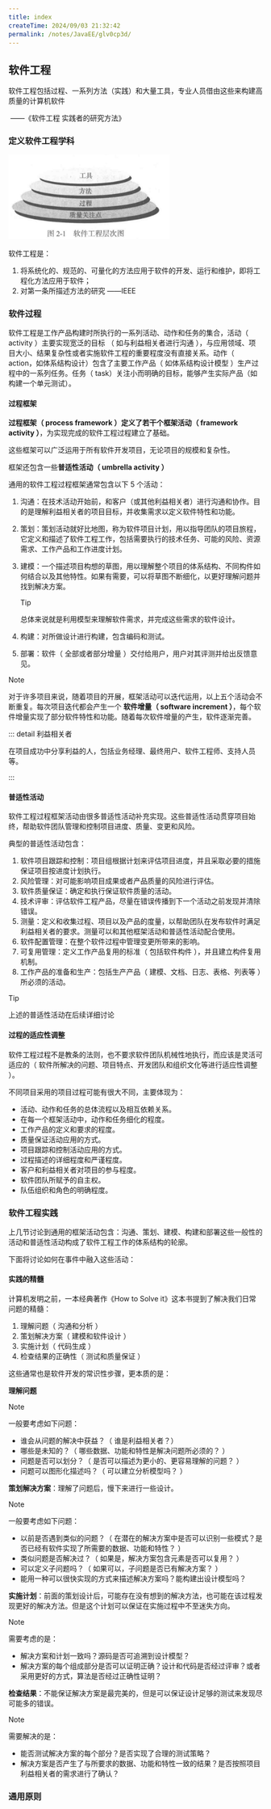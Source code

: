 ```yaml
---
title: index
createTime: 2024/09/03 21:32:42
permalink: /notes/JavaEE/glv0cp3d/
---
```

## 软件工程

软件工程包括过程、一系列方法（实践）和大量工具，专业人员借由这些来构建高质量的计算机软件 

​													——《软件工程 实践者的研究方法》

### 定义软件工程学科

<img src="./index.assets/image-20240903215051378.png" alt="image-20240903215051378" style="zoom: 80%;" />

软件工程是：

1. 将系统化的、规范的、可量化的方法应用于软件的开发、运行和维护，即将工程化方法应用于软件；
2. 对第一条所描述方法的研究										——IEEE









### 软件过程

软件工程是工作产品构建时所执行的一系列活动、动作和任务的集合，活动（ activity ）主要实现宽泛的目标 （ 如与利益相关者进行沟通 ），与应用领域、项目大小、结果复杂性或者实施软件工程的重要程度没有直接关系。动作（ action，如体系结构设计）包含了主要工作产品（ 如体系结构设计模型 ）生产过程中的一系列任务。任务（ task）关注小而明确的目标，能够产生实际产品（如构建一个单元测试）。

#### 过程框架

**过程框架（ process framework ）**定义了若干个**框架活动（ framework activity ）**，为实现完成的软件工程过程建立了基础。

这些框架可以广泛运用于所有软件开发项目，无论项目的规模和复杂性。

框架还包含一些**普适性活动（ umbrella  activity ）**

通用的软件工程过程框架通常包含以下 5 个活动：

1. 沟通：在技术活动开始前，和客户（或其他利益相关者）进行沟通和协作。目的是理解利益相关者的项目目标，并收集需求以定义软件特性和功能。

2. 策划：策划活动就好比地图，称为软件项目计划，用以指导团队的项目旅程，它定义和描述了软件工程工作，包括需要执行的技术任务、可能的风险、资源需求、工作产品和工作进度计划。

3. 建模：一个描述项目构想的草图，用以理解整个项目的体系结构、不同构件如何结合以及其他特性。如果有需要，可以将草图不断细化，以更好理解问题并找到解决方案。

	> [!TIP]
	> 总体来说就是利用模型来理解软件需求，并完成这些需求的软件设计。

4. 构建：对所做设计进行构建，包含编码和测试。

5. 部署：软件（ 全部或者部分增量 ）交付给用户，用户对其评测并给出反馈意见。

> [!NOTE]
>
> 对于许多项目来说，随着项目的开展，框架活动可以迭代运用，以上五个活动会不断重复。每次项目迭代都会产生一个 **软件增量（ software increment ）**，每个软件增量实现了部分软件特性和功能。随着每次软件增量的产生，软件逐渐完善。

::: detail 利益相关者

在项目成功中分享利益的人，包括业务经理、最终用户、软件工程师、支持人员等。

:::

#### 普适性活动

软件工程过程框架活动由很多普适性活动补充实现。这些普适性活动贯穿项目始终，帮助软件团队管理和控制项目进度、质量、变更和风险。

典型的普适性活动包含：

1. 软件项目跟踪和控制：项目组根据计划来评估项目进度，并且采取必要的措施保证项目按进度计划执行。
2. 风险管理：对可能影响项目成果或者产品质量的风险进行评估。
3. 软件质量保证：确定和执行保证软件质量的活动。
4. 技术评审：评估软件工程产品，尽量在错误传播到下一个活动之前发现并清除错误。
5. 测量：定义和收集过程、项目以及产品的度量，以帮助团队在发布软件时满足利益相关者的要求。测量可以和其他框架活动和普适性活动配合使用。
6. 软件配置管理：在整个软件过程中管理变更所带来的影响。
7. 可复用管理：定义工作产品复用的标准（ 包括软件构件 ），并且建立构件复用机制。
8. 工作产品的准备和生产：包括生产产品（ 建模、文档、日志、表格、列表等 ）所必须的活动。 

> [!TIP]
>
> 上述的普适性活动在后续详细讨论

#### 过程的适应性调整

软件工程过程不是教条的法则，也不要求软件团队机械性地执行，而应该是灵活可适应的（ 软件所解决的问题、项目特点、开发团队和组织文化等进行适应性调整 ）。

不同项目采用的项目过程可能有很大不同，主要体现为：

* 活动、动作和任务的总体流程以及相互依赖关系。
* 在每一个框架活动中，动作和任务细化的程度。
* 工作产品的定义和要求的程度。
* 质量保证活动应用的方式。
* 项目跟踪和控制活动应用的方式。
* 过程描述的详细程度和严谨程度。
* 客户和利益相关者对项目的参与程度。
* 软件团队所赋予的自主权。
* 队伍组织和角色的明确程度。

### 软件工程实践

上几节讨论到通用的框架活动包含：沟通、策划、建模、构建和部署这些一般性的活动和普适性活动构成了软件工程工作的体系结构的轮廓。

下面将讨论如何在事件中融入这些活动：

#### 实践的精髓

计算机发明之前，一本经典著作《How to Solve it》这本书提到了解决我们日常问题的精髓：

1. 理解问题（ 沟通和分析 ）
2. 策划解决方案（ 建模和软件设计 ）
3. 实施计划（ 代码生成 ）
4. 检查结果的正确性（ 测试和质量保证 ）

这些通常也是软件开发的常识性步骤，更本质的是：

**理解问题**

> [!NOTE]
>
> 一般要考虑如下问题：
>
> * 谁会从问题的解决中获益？（ 谁是利益相关者？）
> * 哪些是未知的？（ 哪些数据、功能和特性是解决问题所必须的？ ）
> * 问题是否可以划分？（ 是否可以描述为更小的、更容易理解的问题？ ）
> * 问题可以图形化描述吗？（ 可以建立分析模型吗？ ）

**策划解决方案**：理解了问题后，慢下来进行一些设计。

> [!NOTE]
>
> 一般要考虑如下问题：
>
> * 以前是否遇到类似的问题？（ 在潜在的解决方案中是否可以识别一些模式？是否已经有软件实现了所需要的数据、功能和特性？ ）
> * 类似问题是否解决过？（ 如果是，解决方案包含元素是否可以复用？ ）
> * 可以定义子问题吗？（ 如果可以，子问题是否已有解决方案？ ）
> * 能用一种可以很快实现的方式来描述解决方案吗？能构建出设计模型吗？

**实施计划**：前面的策划设计后，可能存在没有想到的解决方法，也可能在该过程发现更好的解决方法。但是这个计划可以保证在实施过程中不至迷失方向。

> [!NOTE]
>
> 需要考虑的是：
>
> * 解决方案和计划一致吗？源码是否可追溯到设计模型？
> * 解决方案的每个组成部分是否可以证明正确？设计和代码是否经过评审？或者采用更好的方式，算法是否经过正确性证明？

**检查结果**：不能保证解决方案是最完美的，但是可以保证设计足够的测试来发现尽可能多的错误。

> [!NOTE]
>
> 需要解决的是：
>
> * 能否测试解决方案的每个部分？是否实现了合理的测试策略？
> * 解决方案是否产生了与所要求的数据、功能和特性一致的结果？是否按照项目利益相关者的需求进行了确认？

### 通用原则